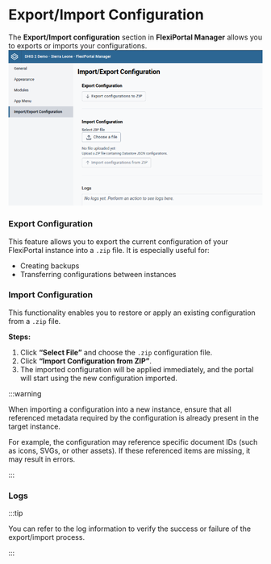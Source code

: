 # Export/Import Configuration

The **Export/Import configuration** section in **FlexiPortal Manager** allows you to exports or imports your configurations.
![Configuration Management UI](../../../static/img/configuration-management/ex-impo.jpg)


###  Export Configuration

This feature allows you to export the current configuration of your FlexiPortal instance into a `.zip` file. It is especially useful for:
- Creating backups
- Transferring configurations between instances

###  Import Configuration

This functionality enables you to restore or apply an existing configuration from a `.zip` file.

**Steps:**

1. Click **“Select File”** and choose the `.zip` configuration file.
2. Click **“Import Configuration from ZIP”**.
3. The imported configuration will be applied immediately, and the portal will start using the new configuration imported.

:::warning

When importing a configuration into a new instance, ensure that all referenced metadata required by the configuration is already present in the target instance.

For example, the configuration may reference specific document IDs (such as icons, SVGs, or other assets). If these referenced items are missing, it may result in errors.

:::

### Logs
:::tip  

You can refer to the log information to verify the success or failure of the export/import process.

:::

